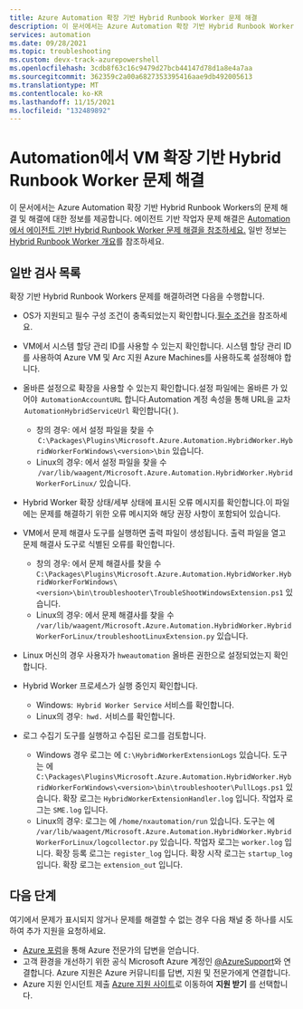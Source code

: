 ```yaml
---
title: Azure Automation 확장 기반 Hybrid Runbook Worker 문제 해결
description: 이 문서에서는 Azure Automation 확장 기반 Hybrid Runbook Workers에서 발생하는 문제를 해결하고 해결하는 방법을 알려줍니다.
services: automation
ms.date: 09/28/2021
ms.topic: troubleshooting
ms.custom: devx-track-azurepowershell
ms.openlocfilehash: 3cdb8f63c16c9479d27bcb44147d78d1a8e4a7aa
ms.sourcegitcommit: 362359c2a00a6827353395416aae9db492005613
ms.translationtype: MT
ms.contentlocale: ko-KR
ms.lasthandoff: 11/15/2021
ms.locfileid: "132489892"
---
```

# <a name="troubleshoot-vm-extension-based-hybrid-runbook-worker-issues-in-automation"></a>Automation에서 VM 확장 기반 Hybrid Runbook Worker 문제 해결

이 문서에서는 Azure Automation 확장 기반 Hybrid Runbook Workers의 문제 해결 및 해결에 대한 정보를 제공합니다. 에이전트 기반 작업자 문제 해결은 [Automation에서 에이전트 기반 Hybrid Runbook Worker 문제 해결을 참조하세요.](./hybrid-runbook-worker.md) 일반 정보는 [Hybrid Runbook Worker 개요](../automation-hybrid-runbook-worker.md)를 참조하세요.

## <a name="general-checklist"></a>일반 검사 목록

확장 기반 Hybrid Runbook Workers 문제를 해결하려면 다음을 수행합니다.

- OS가 지원되고 필수 구성 조건이 충족되었는지 확인합니다.[필수 조건](../extension-based-hybrid-runbook-worker-install.md#prerequisites)을 참조하세요.

- VM에서 시스템 할당 관리 ID를 사용할 수 있는지 확인합니다. 시스템 할당 관리 ID를 사용하여 Azure VM 및 Arc 지원 Azure Machines를 사용하도록 설정해야 합니다.

- 올바른 설정으로 확장을 사용할 수 있는지 확인합니다.설정 파일에는 올바른 가 있어야  `AutomationAccountURL` 합니다.Automation 계정 속성을 통해 URL을 교차  `AutomationHybridServiceUrl` 확인합니다( ).  
  - 창의 경우: 에서 설정 파일을 찾을 수  `C:\Packages\Plugins\Microsoft.Azure.Automation.HybridWorker.HybridWorkerForWindows\<version>\bin` 있습니다.
  - Linux의 경우: 에서 설정 파일을 찾을 수  `/var/lib/waagent/Microsoft.Azure.Automation.HybridWorker.HybridWorkerForLinux/` 있습니다.

- Hybrid Worker 확장 상태/세부 상태에 표시된 오류 메시지를 확인합니다.이 파일에는 문제를 해결하기 위한 오류 메시지와 해당 권장 사항이 포함되어 있습니다.

- VM에서 문제 해결사 도구를 실행하면 출력 파일이 생성됩니다. 출력 파일을 열고 문제 해결사 도구로 식별된 오류를 확인합니다.
  - 창의 경우: 에서 문제 해결사를 찾을 수 `C:\Packages\Plugins\Microsoft.Azure.Automation.HybridWorker.HybridWorkerForWindows\<version>\bin\troubleshooter\TroubleShootWindowsExtension.ps1` 있습니다.
  - Linux의 경우: 에서 문제 해결사를 찾을 수 `/var/lib/waagent/Microsoft.Azure.Automation.HybridWorker.HybridWorkerForLinux/troubleshootLinuxExtension.py` 있습니다.

- Linux 머신의 경우 사용자가 `hweautomation` 올바른 권한으로 설정되었는지 확인합니다.  

- Hybrid Worker 프로세스가 실행 중인지 확인합니다.
   - Windows:  `Hybrid Worker Service` 서비스를 확인합니다.
   - Linux의 경우:  `hwd.` 서비스를 확인합니다.

- 로그 수집기 도구를 실행하고 수집된 로그를 검토합니다.
   - Windows 경우 로그는 에 `C:\HybridWorkerExtensionLogs` 있습니다. 도구는 에 `C:\Packages\Plugins\Microsoft.Azure.Automation.HybridWorker.HybridWorkerForWindows\<version>\bin\troubleshooter\PullLogs.ps1` 있습니다. 확장 로그는 `HybridWorkerExtensionHandler.log` 입니다. 작업자 로그는 `SME.log` 입니다.
   - Linux의 경우: 로그는 에 `/home/nxautomation/run` 있습니다. 도구는 에 `/var/lib/waagent/Microsoft.Azure.Automation.HybridWorker.HybridWorkerForLinux/logcollector.py` 있습니다. 작업자 로그는 `worker.log` 입니다. 확장 등록 로그는 `register_log` 입니다. 확장 시작 로그는 `startup_log` 입니다. 확장 로그는 `extension_out` 입니다.

## <a name="next-steps"></a>다음 단계

여기에서 문제가 표시되지 않거나 문제를 해결할 수 없는 경우 다음 채널 중 하나를 시도하여 추가 지원을 요청하세요.

* [Azure 포럼](https://azure.microsoft.com/support/forums/)을 통해 Azure 전문가의 답변을 얻습니다.
* 고객 환경을 개선하기 위한 공식 Microsoft Azure 계정인 [@AzureSupport](https://twitter.com/azuresupport)와 연결합니다. Azure 지원은 Azure 커뮤니티를 답변, 지원 및 전문가에게 연결합니다.
* Azure 지원 인시던트 제출 [Azure 지원 사이트](https://azure.microsoft.com/support/options/)로 이동하여 **지원 받기** 를 선택합니다.